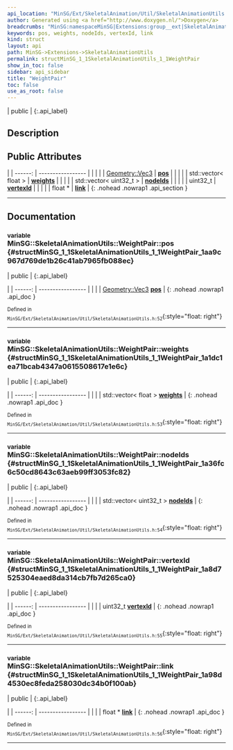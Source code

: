 ```yaml
---
api_location: "MinSG/Ext/SkeletalAnimation/Util/SkeletalAnimationUtils.h"
author: Generated using <a href="http://www.doxygen.nl/">Doxygen</a>
breadcrumbs: "MinSG:namespaceMinSG|Extensions:group__ext|SkeletalAnimationUtils:namespaceMinSG_1_1SkeletalAnimationUtils"
keywords: pos, weights, nodeIds, vertexId, link
kind: struct
layout: api
path: MinSG->Extensions->SkeletalAnimationUtils
permalink: structMinSG_1_1SkeletalAnimationUtils_1_1WeightPair
show_in_toc: false
sidebar: api_sidebar
title: "WeightPair"
toc: false
use_as_root: false
---
```


| public |
{:.api_label}

## Description





## Public Attributes

|
| ------: | ----------------- |
|  | |
| [Geometry::Vec3](namespaceGeometry#namespaceGeometry_1ab29e4544da9b15b5bf224cbf5b691313) | **[pos](#structMinSG_1_1SkeletalAnimationUtils_1_1WeightPair_1aa9c967d769de1b26c41ab7965fb088ec)**  |
|  | |
| std::vector< float > | **[weights](#structMinSG_1_1SkeletalAnimationUtils_1_1WeightPair_1a1dc1ea71bcab4347a0615508617e1e6c)**  |
|  | |
| std::vector< uint32_t > | **[nodeIds](#structMinSG_1_1SkeletalAnimationUtils_1_1WeightPair_1a36fc6c50cd8643c63aeb99ff3053fc82)**  |
|  | |
| uint32_t | **[vertexId](#structMinSG_1_1SkeletalAnimationUtils_1_1WeightPair_1a8d7525304eaed8da314cb7fb7d265ca0)**  |
|  | |
| float * | **[link](#structMinSG_1_1SkeletalAnimationUtils_1_1WeightPair_1a98d4530ec8feda258030dc34b0f100ab)**  |
{: .nohead .nowrap1 .api_section }


-------------------------------------------------------------------

## Documentation

### <small>variable</small><br/> MinSG::SkeletalAnimationUtils::WeightPair::pos {#structMinSG_1_1SkeletalAnimationUtils_1_1WeightPair_1aa9c967d769de1b26c41ab7965fb088ec}

| public |
{:.api_label}

|
| ------: | ----------------- |
|  |
| [Geometry::Vec3](namespaceGeometry#namespaceGeometry_1ab29e4544da9b15b5bf224cbf5b691313) **[pos](#structMinSG_1_1SkeletalAnimationUtils_1_1WeightPair_1aa9c967d769de1b26c41ab7965fb088ec)**  |
{: .nohead .nowrap1 .api_doc }





<sub>Defined in `MinSG/Ext/SkeletalAnimation/Util/SkeletalAnimationUtils.h:52`</sub>{:style="float: right"}

-------------------------------------------------------------------

### <small>variable</small><br/> MinSG::SkeletalAnimationUtils::WeightPair::weights {#structMinSG_1_1SkeletalAnimationUtils_1_1WeightPair_1a1dc1ea71bcab4347a0615508617e1e6c}

| public |
{:.api_label}

|
| ------: | ----------------- |
|  |
| std::vector< float > **[weights](#structMinSG_1_1SkeletalAnimationUtils_1_1WeightPair_1a1dc1ea71bcab4347a0615508617e1e6c)**  |
{: .nohead .nowrap1 .api_doc }





<sub>Defined in `MinSG/Ext/SkeletalAnimation/Util/SkeletalAnimationUtils.h:53`</sub>{:style="float: right"}

-------------------------------------------------------------------

### <small>variable</small><br/> MinSG::SkeletalAnimationUtils::WeightPair::nodeIds {#structMinSG_1_1SkeletalAnimationUtils_1_1WeightPair_1a36fc6c50cd8643c63aeb99ff3053fc82}

| public |
{:.api_label}

|
| ------: | ----------------- |
|  |
| std::vector< uint32_t > **[nodeIds](#structMinSG_1_1SkeletalAnimationUtils_1_1WeightPair_1a36fc6c50cd8643c63aeb99ff3053fc82)**  |
{: .nohead .nowrap1 .api_doc }





<sub>Defined in `MinSG/Ext/SkeletalAnimation/Util/SkeletalAnimationUtils.h:54`</sub>{:style="float: right"}

-------------------------------------------------------------------

### <small>variable</small><br/> MinSG::SkeletalAnimationUtils::WeightPair::vertexId {#structMinSG_1_1SkeletalAnimationUtils_1_1WeightPair_1a8d7525304eaed8da314cb7fb7d265ca0}

| public |
{:.api_label}

|
| ------: | ----------------- |
|  |
| uint32_t **[vertexId](#structMinSG_1_1SkeletalAnimationUtils_1_1WeightPair_1a8d7525304eaed8da314cb7fb7d265ca0)**  |
{: .nohead .nowrap1 .api_doc }





<sub>Defined in `MinSG/Ext/SkeletalAnimation/Util/SkeletalAnimationUtils.h:55`</sub>{:style="float: right"}

-------------------------------------------------------------------

### <small>variable</small><br/> MinSG::SkeletalAnimationUtils::WeightPair::link {#structMinSG_1_1SkeletalAnimationUtils_1_1WeightPair_1a98d4530ec8feda258030dc34b0f100ab}

| public |
{:.api_label}

|
| ------: | ----------------- |
|  |
| float * **[link](#structMinSG_1_1SkeletalAnimationUtils_1_1WeightPair_1a98d4530ec8feda258030dc34b0f100ab)**  |
{: .nohead .nowrap1 .api_doc }





<sub>Defined in `MinSG/Ext/SkeletalAnimation/Util/SkeletalAnimationUtils.h:56`</sub>{:style="float: right"}

-------------------------------------------------------------------

